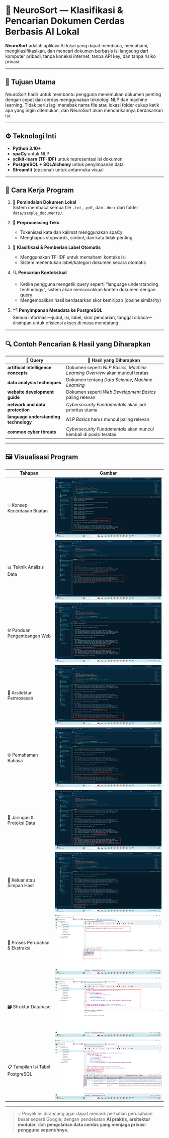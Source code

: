 # 🧠 NeuroSort — Klasifikasi & Pencarian Dokumen Cerdas Berbasis AI Lokal

**NeuroSort** adalah aplikasi AI lokal yang dapat membaca, memahami, mengklasifikasikan, dan mencari dokumen berbasis isi langsung dari komputer pribadi, tanpa koneksi internet, tanpa API key, dan tanpa risiko privasi.

---

## 🎯 Tujuan Utama

NeuroSort hadir untuk membantu pengguna menemukan dokumen penting dengan cepat dan cerdas menggunakan teknologi NLP dan machine learning.  Tidak perlu lagi menebak nama file atau lokasi folder cukup ketik apa yang ingin ditemukan, dan NeuroSort akan mencarikannya berdasarkan isi.

---

## ⚙️ Teknologi Inti

- **Python 3.10+**
- **spaCy** untuk NLP
- **scikit-learn (TF-IDF)** untuk representasi isi dokumen
- **PostgreSQL + SQLAlchemy** untuk penyimpanan data
- **Streamlit** (opsional) untuk antarmuka visual

---

## 🔄 Cara Kerja Program

1. 📂 **Pemindaian Dokumen Lokal**  
   Sistem membaca semua file `.txt`, `.pdf`, dan `.docx` dari folder `data/sample_documents/`.

2. 🧹 **Preprocessing Teks**  
   - Tokenisasi kata dan kalimat menggunakan spaCy  
   - Menghapus stopwords, simbol, dan kata tidak penting

3. 🧠 **Klasifikasi & Pemberian Label Otomatis**  
   - Menggunakan TF-IDF untuk memahami konteks isi  
   - Sistem menentukan label/kategori dokumen secara otomatis

4. 🔍 **Pencarian Kontekstual**  
   - Ketika pengguna mengetik query seperti “language understanding technology”, sistem akan mencocokkan konten dokumen dengan query  
   - Mengembalikan hasil berdasarkan skor kemiripan (cosine similarity)

5. 🗂️ **Penyimpanan Metadata ke PostgreSQL**  
   Semua informasi—judul, isi, label, skor pencarian, tanggal dibaca—disimpan untuk efisiensi akses di masa mendatang.

---

## 🔍 Contoh Pencarian & Hasil yang Diharapkan

| 💬 Query                          | 🔎 Hasil yang Diharapkan                                                                 |
|----------------------------------|------------------------------------------------------------------------------------------|
| **artificial intelligence concepts**  | Dokumen seperti *NLP Basics*, *Machine Learning Overview* akan muncul teratas            |
| **data analysis techniques**         | Dokumen tentang *Data Science*, *Machine Learning*                                       |
| **website development guide**       | Dokumen seperti *Web Development Basics* paling relevan                                  |
| **network and data protection**     | *Cybersecurity Fundamentals* akan jadi prioritas utama                                   |
| **language understanding technology** | *NLP Basics* harus muncul paling relevan                                                 |
| **common cyber threats**            | *Cybersecurity Fundamentals* akan muncul kembali di posisi teratas                       |

---

## 🖼️ Visualisasi Program

| Tahapan | Gambar |
|--------|--------|
| 💡 Konsep Kecerdasan Buatan | ![](image/ai%20concept.png) |
| 📊 Teknik Analisis Data | ![](image/data%20analysis%20teknik.png) |
| 🌐 Panduan Pengembangan Web | ![](image/website%20development%20guide.png) |
| 🧠 Arsitektur Pemrosesan | ![](image/common.png) |
| 🌐 Pemahaman Bahasa | ![](image/languange%20understanding.png) |
| 🔐 Jaringan & Proteksi Data | ![](image/network%20dan%20data.png) |
| 🚪 Keluar atau Simpan Hasil | ![](image/exit.png) |
| 🔁 Proses Perubahan & Ekstraksi | ![](image/change.png) |
| 🗃️ Struktur Database | ![](image/databases.png) |
| 📋 Tampilan Isi Tabel PostgreSQL | ![](image/tampilan%20isi%20tabel%20document.png) |


---

> 💡 Proyek ini dirancang agar dapat menarik perhatian perusahaan besar seperti Google, dengan pendekatan **AI praktis**, **arsitektur modular**, dan **pengolahan data cerdas yang menjaga privasi pengguna sepenuhnya.**

